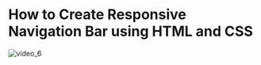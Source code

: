 # How to Create Responsive Navigation Bar using HTML and CSS
![video_6](https://github.com/user-attachments/assets/df75ba2f-f3df-4cee-9365-a1c39a58ba47)
